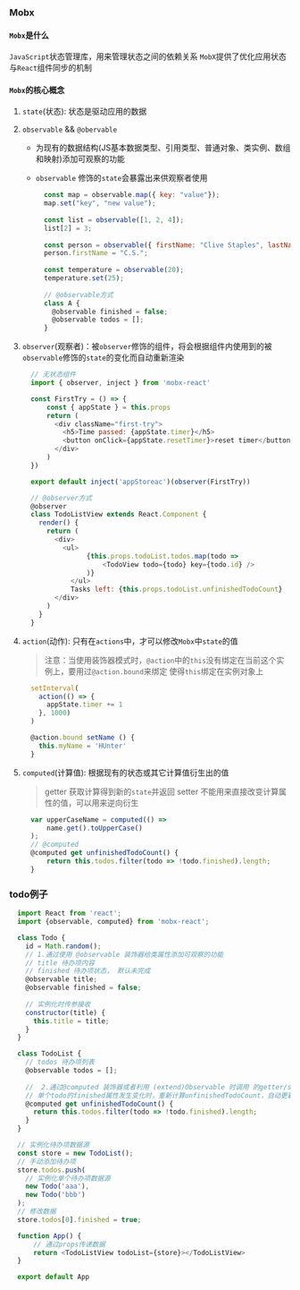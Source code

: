 ### Mobx
#### `Mobx`是什么
`JavaScript`状态管理库，用来管理状态之间的依赖关系
`MobX`提供了优化应用状态与`React`组件同步的机制

#### `Mobx`的核心概念
1. `state`(状态): 状态是驱动应用的数据

2. `observable` && `@obervable`
    * 为现有的数据结构(JS基本数据类型、引用类型、普通对象、类实例、数组和映射)添加可观察的功能
    * `observable` 修饰的`state`会暴露出来供观察者使用

        ```javascript
          const map = observable.map({ key: "value"});
          map.set("key", "new value");
          
          const list = observable([1, 2, 4]);
          list[2] = 3;
          
          const person = observable({ firstName: "Clive Staples", lastName: "Lewis" });
          person.firstName = "C.S.";
          
          const temperature = observable(20);
          temperature.set(25);
          
          // @observable方式
          class A {
            @observable finished = false;
            @observable todos = [];
          }
        ```
3. `observer`(观察者)：被`observer`修饰的组件，将会根据组件内使用到的被`observable`修饰的`state`的变化而自动重新渲染
      ```javascript
        // 无状态组件
        import { observer, inject } from 'mobx-react'

        const FirstTry = () => {
            const { appState } = this.props
            return (
              <div className="first-try">
                <h5>Time passed: {appState.timer}</h5>
                <button onClick={appState.resetTimer}>reset timer</button>
              </div>
            )
        })

        export default inject('appStoreac')(observer(FirstTry))
      
        // @observer方式
        @observer
        class TodoListView extends React.Component {
          render() {
            return (
              <div>
                <ul>
                      {this.props.todoList.todos.map(todo => 
                          <TodoView todo={todo} key={todo.id} />
                      )}
                  </ul>
                  Tasks left: {this.props.todoList.unfinishedTodoCount}
              </div>
            )
          }
        }
      ```

4. `action`(动作): 只有在`actions`中，才可以修改`Mobx`中`state`的值

    > 注意：当使用装饰器模式时，`@action`中的`this`没有绑定在当前这个实例上，要用过`@action.bound`来绑定 使得`this`绑定在实例对象上

      ```javascript
        setInterval(
          action(() => {
            appState.timer += 1
          }, 1000)
        )
     
        @action.bound setName () {
          this.myName = 'HUnter'
        }
      ```
5. `computed`(计算值): 根据现有的状态或其它计算值衍生出的值

    > getter 获取计算得到新的`state`并返回
    > setter 不能用来直接改变计算属性的值，可以用来逆向衍生

    ```javascript
      var upperCaseName = computed(() =>
          name.get().toUpperCase()
      );
      // @computed
      @computed get unfinishedTodoCount() {
          return this.todos.filter(todo => !todo.finished).length;
      }
    ```

### todo例子
```javascript
  import React from 'react';
  import {observable, computed} from 'mobx-react';

  class Todo {
    id = Math.random();
    // 1.通过使用 @observable 装饰器给类属性添加可观察的功能
    // title 待办项内容
    // finished 待办项状态， 默认未完成
    @observable title;
    @observable finished = false;
    
    // 实例化时传参接收
    constructor(title) {
      this.title = title;
    }
  }

  class TodoList {
    // todos 待办项列表
    @observable todos = [];
    
    //  2.通过@computed 装饰器或者利用 (extend)Observable 时调用 的getter/setter 函数来进行使用。
    // 单个todo的finished属性发生变化时，重新计算unfinishedTodoCount，自动更新
    @computed get unfinishedTodoCount() {
      return this.todos.filter(todo => !todo.finished).length;
    }
  }

  // 实例化待办项数据源
  const store = new TodoList();
  // 手动添加待办项
  store.todos.push(
    // 实例化单个待办项数据源
    new Todo('aaa'),
    new Todo('bbb')
  );
  // 修改数据
  store.todos[0].finished = true;

  function App() {
      // 通过props传递数据
      return <TodoListView todoList={store}></TodoListView>
  }

  export default App
```